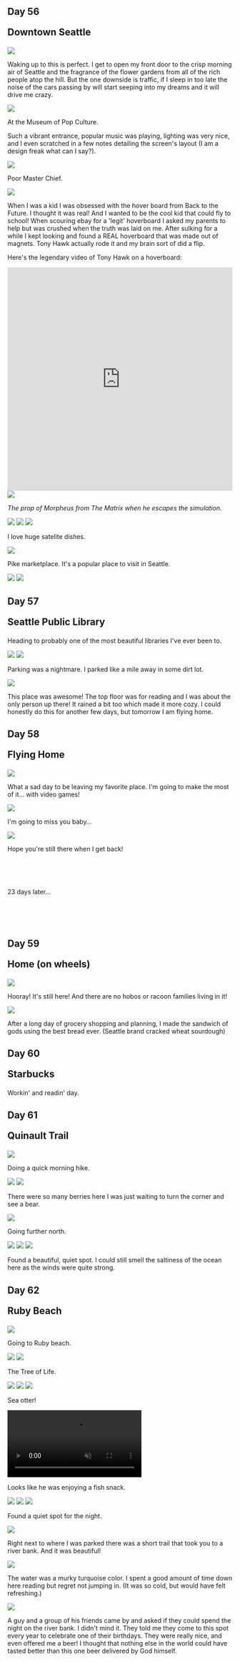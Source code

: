 ## Day 56 <p class="inline text-gray-700 ">Downtown Seattle</p>

<img src="/img/trips/west-coast-2024/0625-1.jpg">

Waking up to this is perfect. I get to open my front door to the crisp morning air of Seattle and the fragrance of the flower gardens from all of the rich people atop the hill. But the one downside is traffic, if I sleep in too late the noise of the cars passing by will start seeping into my dreams and it will drive me crazy. 

<img src="/img/trips/west-coast-2024/0625-2.jpg">

At the Museum of Pop Culture.

Such a vibrant entrance, popular music was playing, lighting was very nice, and I even scratched in a few notes detailing the screen's layout (I am a design freak what can I say?).

<img src="/img/trips/west-coast-2024/0625-3.jpg">

Poor Master Chief.

<img src="/img/trips/west-coast-2024/0625-4.jpg">

When I was a kid I was obsessed with the hover board from Back to the Future. I thought it was real! And I wanted to be the cool kid that could fly to school! When scouring ebay for a 'legit' hoverboard I asked my parents to help but was crushed when the truth was laid on me. After sulking for a while I kept looking and found a REAL hoverboard that was made out of magnets. Tony Hawk actually rode it and my brain sort of did a flip.

Here's the legendary video of Tony Hawk on a hoverboard:
<iframe clsss="my-12" width="100%" height="500px" src="https://www.youtube.com/embed/HSheVhmcYLA" title="Tony Hawk Rides World&#39;s First Real Hoverboard  - Hendo Hover" frameborder="0" allow="accelerometer; autoplay; clipboard-write; encrypted-media; gyroscope; picture-in-picture; web-share" referrerpolicy="strict-origin-when-cross-origin" allowfullscreen></iframe>

<img src="/img/trips/west-coast-2024/0625-5.jpg">

<i class="text-center m-auto">The prop of Morpheus from The Matrix when he escapes the simulation.</i>

<img src="/img/trips/west-coast-2024/0625-6.jpg">
<img src="/img/trips/west-coast-2024/0625-7.jpg">
<!-- <img src="/img/trips/west-coast-2024/0625-8.jpg"> -->
<img src="/img/trips/west-coast-2024/0625-11.jpg">

I love huge satelite dishes. 

<img src="/img/trips/west-coast-2024/0625-9.jpg">

Pike marketplace. It's a popular place to visit in Seattle.

<img src="/img/trips/west-coast-2024/0625-10.jpg">
<img src="/img/trips/west-coast-2024/0625-12.jpg">

## Day 57 <p class="inline text-gray-700 ">Seattle Public Library</p>

Heading to probably one of the most beautiful libraries I've ever been to.

<img src="/img/trips/west-coast-2024/0626-1.jpg">
<img src="/img/trips/west-coast-2024/0626-2.jpg">

Parking was a nightmare. I parked like a mile away in some dirt lot.

<img src="/img/trips/west-coast-2024/0626-3.jpg">

This place was awesome! The top floor was for reading and I was about the only person up there! It rained a bit too which made it more cozy. I could honestly do this for another few days, but tomorrow I am flying home. 

## Day 58 <p class="inline text-gray-700">Flying Home</p>

<img src="/img/trips/west-coast-2024/0627-1.jpg">

What a sad day to be leaving my favorite place. I'm going to make the most of it... with video games!

<img src="/img/trips/west-coast-2024/0627-2.jpg">

I'm going to miss you baby...

<img src="/img/trips/west-coast-2024/0627-3.jpg">

Hope you're still there when I get back!

<br>
<br>
<br>
<p class="text-center m-auto w-full italic text-xl">23 days later...</p>
<br>
<br>
<br>

## Day 59 <p class="inline text-gray-700 ">Home (on wheels)</p>

<img src="/img/trips/west-coast-2024/0721-1.jpg">

Hooray! It's still here! And there are no hobos or racoon families living in it!

<img src="/img/trips/west-coast-2024/0721-2.jpg">

After a long day of grocery shopping and planning, I made the sandwich of gods using the best bread ever. (Seattle brand cracked wheat sourdough)

## Day 60 <p class="inline text-gray-700 ">Starbucks</p>

Workin' and readin' day.

## Day 61 <p class="inline text-gray-700 ">Quinault Trail</p>

<img src="/img/trips/west-coast-2024/0723-1.jpg">

Doing a quick morning hike.

<img src="/img/trips/west-coast-2024/0723-2.jpg">
<img src="/img/trips/west-coast-2024/0723-3.jpg">

There were so many berries here I was just waiting to turn the corner and see a bear.

<img src="/img/trips/west-coast-2024/0723-4.jpg">

Going further north.

<img src="/img/trips/west-coast-2024/0723-5.jpg">
<img src="/img/trips/west-coast-2024/0723-6.jpg">
<img src="/img/trips/west-coast-2024/0723-7.jpg">

Found a beautiful, quiet spot. I could still smell the saltiness of the ocean here as the winds were quite strong. 

## Day 62 <p class="inline text-gray-700 ">Ruby Beach</p>

<img src="/img/trips/west-coast-2024/0724-1.jpg">

Going to Ruby beach. 

<img src="/img/trips/west-coast-2024/0724-2.jpg">
<img src="/img/trips/west-coast-2024/0724-3.jpg">

<p class="text-center m-auto w-full italic">The Tree of Life.</p> 

<img src="/img/trips/west-coast-2024/0724-4.jpg">
<img src="/img/trips/west-coast-2024/0724-5.jpg">
<img src="/img/trips/west-coast-2024/0724-6.jpg">

Sea otter!


<video src="/img/trips/west-coast-2024/0724-vid.mp4" type="video/mp4" autoplay loop muted playsinline ></video>

Looks like he was enjoying a fish snack.

<img src="/img/trips/west-coast-2024/0724-7.jpg">
<img src="/img/trips/west-coast-2024/0724-8.jpg">
<img src="/img/trips/west-coast-2024/0724-9.jpg">

Found a quiet spot for the night.

<img src="/img/trips/west-coast-2024/0724-10.jpg">

Right next to where I was parked there was a short trail that took you to a river bank. And it was beautiful! 

<img src="/img/trips/west-coast-2024/0724-11.jpg">

The water was a murky turquoise color. I spent a good amount of time down here reading but regret not jumping in. (It was so cold, but would have felt refreshing.)

<img src="/img/trips/west-coast-2024/0724-12.jpg">

A guy and a group of his friends came by and asked if they could spend the night on the river bank. I didn't mind it. They told me they come to this spot every year to celebrate one of their birthdays. They were really nice, and even offered me a beer! I thought that nothing else in the world could have tasted better than this one beer delivered by God himself.